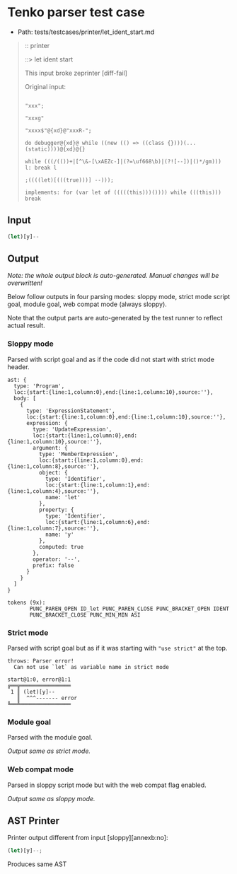 # Tenko parser test case

- Path: tests/testcases/printer/let_ident_start.md

> :: printer
>
> ::> let ident start
>
> This input broke zeprinter [diff-fail]
>
> 
>
> Original input:
>
> 
>
> ```
>
> "xxx";
>
> "xxxg"
>
> "xxxx$"@{xd}@"xxxR-";
>
> do debugger@{xd}@ while ((new (() => ((class {})))(...(static))))@{xd}@{}
>
> while (((/(())+|[^\&-[\xAEZc-]|(?=\uf668\b)|(?![--])|()*/gm))) l: break l
>
> ;((((let)[(((true)))] --)));
>
> implements: for (var let of (((((this)))()))) while (((this))) break
>
> ```

## Input

`````js
(let)[y]--
`````

## Output

_Note: the whole output block is auto-generated. Manual changes will be overwritten!_

Below follow outputs in four parsing modes: sloppy mode, strict mode script goal, module goal, web compat mode (always sloppy).

Note that the output parts are auto-generated by the test runner to reflect actual result.

### Sloppy mode

Parsed with script goal and as if the code did not start with strict mode header.

`````
ast: {
  type: 'Program',
  loc:{start:{line:1,column:0},end:{line:1,column:10},source:''},
  body: [
    {
      type: 'ExpressionStatement',
      loc:{start:{line:1,column:0},end:{line:1,column:10},source:''},
      expression: {
        type: 'UpdateExpression',
        loc:{start:{line:1,column:0},end:{line:1,column:10},source:''},
        argument: {
          type: 'MemberExpression',
          loc:{start:{line:1,column:0},end:{line:1,column:8},source:''},
          object: {
            type: 'Identifier',
            loc:{start:{line:1,column:1},end:{line:1,column:4},source:''},
            name: 'let'
          },
          property: {
            type: 'Identifier',
            loc:{start:{line:1,column:6},end:{line:1,column:7},source:''},
            name: 'y'
          },
          computed: true
        },
        operator: '--',
        prefix: false
      }
    }
  ]
}

tokens (9x):
       PUNC_PAREN_OPEN ID_let PUNC_PAREN_CLOSE PUNC_BRACKET_OPEN IDENT
       PUNC_BRACKET_CLOSE PUNC_MIN_MIN ASI
`````

### Strict mode

Parsed with script goal but as if it was starting with `"use strict"` at the top.

`````
throws: Parser error!
  Can not use `let` as variable name in strict mode

start@1:0, error@1:1
╔══╦════════════════
 1 ║ (let)[y]--
   ║  ^^^------- error
╚══╩════════════════

`````


### Module goal

Parsed with the module goal.

_Output same as strict mode._

### Web compat mode

Parsed in sloppy script mode but with the web compat flag enabled.

_Output same as sloppy mode._

## AST Printer

Printer output different from input [sloppy][annexb:no]:

````js
(let)[y]--;
````

Produces same AST
